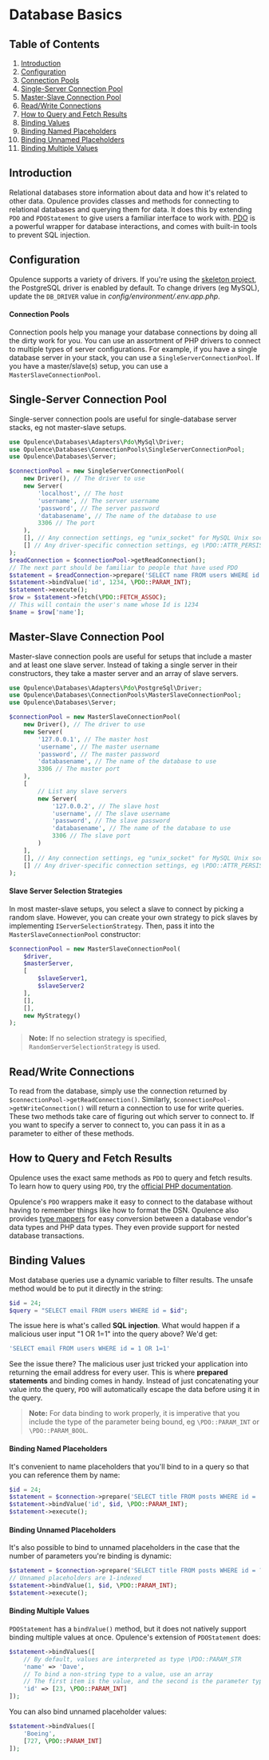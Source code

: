 # Database Basics

## Table of Contents
1. [Introduction](#introduction)
2. [Configuration](#configuration)
3. [Connection Pools](#connection-pools)
  1. [Single-Server Connection Pool](#single-server-connection-pool)
  2. [Master-Slave Connection Pool](#master-slave-connection-pool)
4. [Read/Write Connections](#readwrite-connections)
5. [How to Query and Fetch Results](#how-to-query-and-fetch-results)
6. [Binding Values](#binding-values)
  1. [Binding Named Placeholders](#binding-named-placeholders)
  2. [Binding Unnamed Placeholders](#binding-unnamed-placeholders)
  3. [Binding Multiple Values](#binding-multiple-values)

<h2 id="introduction">Introduction</h2>

Relational databases store information about data and how it's related to other data.  Opulence provides classes and methods for connecting to relational databases and querying them for data.  It does this by extending `PDO` and `PDOStatement` to give users a familiar interface to work with.  <a href="http://php.net/manual/en/book.pdo.php" target="_blank">PDO</a> is a powerful wrapper for database interactions, and comes with built-in tools to prevent SQL injection.

<h2 id="configuration">Configuration</h2>

Opulence supports a variety of drivers.  If you're using the <a href="https://github.com/opulencephp/Project" target="_blank">skeleton project</a>, the PostgreSQL driver is enabled by default.  To change drivers (eg MySQL), update the `DB_DRIVER` value in _config/environment/.env.app.php_.

<h4 id="connection-pools">Connection Pools</h4>

Connection pools help you manage your database connections by doing all the dirty work for you.  You can use an assortment of PHP drivers to connect to multiple types of server configurations.  For example, if you have a single database server in your stack, you can use a `SingleServerConnectionPool`.  If you have a master/slave(s) setup, you can use a `MasterSlaveConnectionPool`.

<h2 id="single-server-connection-pool">Single-Server Connection Pool</h2>

Single-server connection pools are useful for single-database server stacks, eg not master-slave setups.

```php
use Opulence\Databases\Adapters\Pdo\MySql\Driver;
use Opulence\Databases\ConnectionPools\SingleServerConnectionPool;
use Opulence\Databases\Server;

$connectionPool = new SingleServerConnectionPool(
    new Driver(), // The driver to use
    new Server(
        'localhost', // The host
        'username', // The server username
        'password', // The server password
        'databasename', // The name of the database to use
        3306 // The port
    ),
    [], // Any connection settings, eg "unix_socket" for MySQL Unix sockets
    [] // Any driver-specific connection settings, eg \PDO::ATTR_PERSISTENT => true
);
$readConnection = $connectionPool->getReadConnection();
// The next part should be familiar to people that have used PDO
$statement = $readConnection->prepare('SELECT name FROM users WHERE id = :id');
$statement->bindValue('id', 1234, \PDO::PARAM_INT);
$statement->execute();
$row = $statement->fetch(\PDO::FETCH_ASSOC);
// This will contain the user's name whose Id is 1234
$name = $row['name'];
```

<h2 id="master-slave-connection-pool">Master-Slave Connection Pool</h2>

Master-slave connection pools are useful for setups that include a master and at least one slave server.  Instead of taking a single server in their constructors, they take a master server and an array of slave servers.

```php
use Opulence\Databases\Adapters\Pdo\PostgreSql\Driver;
use Opulence\Databases\ConnectionPools\MasterSlaveConnectionPool;
use Opulence\Databases\Server;

$connectionPool = new MasterSlaveConnectionPool(
    new Driver(), // The driver to use
    new Server(
        '127.0.0.1', // The master host
        'username', // The master username
        'password', // The master password
        'databasename', // The name of the database to use
        3306 // The master port
    ),
    [
        // List any slave servers
        new Server(
            '127.0.0.2', // The slave host
            'username', // The slave username
            'password', // The slave password
            'databasename', // The name of the database to use
            3306 // The slave port
        )
    ],
    [], // Any connection settings, eg "unix_socket" for MySQL Unix sockets
    [] // Any driver-specific connection settings, eg \PDO::ATTR_PERSISTENT => true
);
```

<h4 id="slave-server-selection-strategies">Slave Server Selection Strategies</h4>

In most master-slave setups, you select a slave to connect by picking a random slave.  However, you can create your own strategy to pick slaves by implementing `IServerSelectionStrategy`.  Then, pass it into the `MasterSlaveConnectionPool` constructor:

```php
$connectionPool = new MasterSlaveConnectionPool(
    $driver,
    $masterServer,
    [
        $slaveServer1,
        $slaveServer2
    ],
    [],
    [],
    new MyStrategy()
);
```

> **Note:** If no selection strategy is specified, `RandomServerSelectionStrategy` is used.

<h2 id="readwrite-connections">Read/Write Connections</h2>

To read from the database, simply use the connection returned by `$connectionPool->getReadConnection()`.  Similarly, `$connectionPool->getWriteConnection()` will return a connection to use for write queries.  These two methods take care of figuring out which server to connect to.  If you want to specify a server to connect to, you can pass it in as a parameter to either of these methods.

<h2 id="how-to-query-and-fetch-results">How to Query and Fetch Results</h2>

Opulence uses the exact same methods as `PDO` to query and fetch results.  To learn how to query using `PDO`, try the <a href="http://php.net/manual/en/book.pdo.php" target="_blank">official PHP documentation</a>.

Opulence's `PDO` wrappers make it easy to connect to the database without having to remember things like how to format the DSN.  Opulence also provides [type mappers](database-type-mappers) for easy conversion between a database vendor's data types and PHP data types.  They even provide support for nested database transactions.

<h2 id="binding-values">Binding Values</h2>

Most database queries use a dynamic variable to filter results.  The unsafe method would be to put it directly in the string:

```php
$id = 24;
$query = "SELECT email FROM users WHERE id = $id";
```

The issue here is what's called **SQL injection**.  What would happen if a malicious user input "1 OR 1=1" into the query above?  We'd get:

```php
'SELECT email FROM users WHERE id = 1 OR 1=1'
```

See the issue there?  The malicious user just tricked your application into returning the email address for every user.  This is where **prepared statements** and binding comes in handy.  Instead of just concatenating your value into the query, `PDO` will automatically escape the data before using it in the query.

> **Note:** For data binding to work properly, it is imperative that you include the type of the parameter being bound, eg `\PDO::PARAM_INT` or `\PDO::PARAM_BOOL`.

<h4 id="binding-named-placeholders">Binding Named Placeholders</h4>

It's convenient to name placeholders that you'll bind to in a query so that you can reference them by name:

```php
$id = 24;
$statement = $connection->prepare('SELECT title FROM posts WHERE id = :id');
$statement->bindValue('id', $id, \PDO::PARAM_INT);
$statement->execute();
```

<h4 id="binding-unnamed-placeholders">Binding Unnamed Placeholders</h4>

It's also possible to bind to unnamed placeholders in the case that the number of parameters you're binding is dynamic:

```php
$statement = $connection->prepare('SELECT title FROM posts WHERE id = ?');
// Unnamed placeholders are 1-indexed
$statement->bindValue(1, $id, \PDO::PARAM_INT);
$statement->execute();
```

<h4 id="binding-multiple-values">Binding Multiple Values</h4>

`PDOStatement` has a `bindValue()` method, but it does not natively support binding multiple values at once.  Opulence's extension of `PDOStatement` does:

```php
$statement->bindValues([
    // By default, values are interpreted as type \PDO::PARAM_STR
    'name' => 'Dave',
    // To bind a non-string type to a value, use an array
    // The first item is the value, and the second is the parameter type
    'id' => [23, \PDO::PARAM_INT]
]);
```

You can also bind unnamed placeholder values:

```php
$statement->bindValues([
    'Boeing',
    [727, \PDO::PARAM_INT]
]);
```